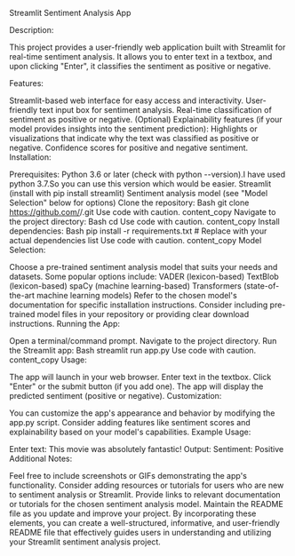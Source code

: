 Streamlit Sentiment Analysis App

Description:

This project provides a user-friendly web application built with Streamlit for real-time sentiment analysis. It allows you to enter text in a textbox, and upon clicking "Enter", it classifies the sentiment as positive or negative.

Features:

Streamlit-based web interface for easy access and interactivity.
User-friendly text input box for sentiment analysis.
Real-time classification of sentiment as positive or negative.
(Optional) Explainability features (if your model provides insights into the sentiment prediction):
Highlights or visualizations that indicate why the text was classified as positive or negative.
Confidence scores for positive and negative sentiment.
Installation:

Prerequisites:
Python 3.6 or later (check with python --version).I have used python 3.7.So you can use this version which would be easier.
Streamlit (install with pip install streamlit)
Sentiment analysis model (see "Model Selection" below for options)
Clone the repository:
Bash
git clone https://github.com/<your-username>/<your-repository-name>.git
Use code with caution.
content_copy
Navigate to the project directory:
Bash
cd <your-repository-name>
Use code with caution.
content_copy
Install dependencies:
Bash
pip install -r requirements.txt  # Replace with your actual dependencies list
Use code with caution.
content_copy
Model Selection:

Choose a pre-trained sentiment analysis model that suits your needs and datasets. Some popular options include:
VADER (lexicon-based)
TextBlob (lexicon-based)
spaCy (machine learning-based)
Transformers (state-of-the-art machine learning models)
Refer to the chosen model's documentation for specific installation instructions.
Consider including pre-trained model files in your repository or providing clear download instructions.
Running the App:

Open a terminal/command prompt.
Navigate to the project directory.
Run the Streamlit app:
Bash
streamlit run app.py
Use code with caution.
content_copy
Usage:

The app will launch in your web browser.
Enter text in the textbox.
Click "Enter" or the submit button (if you add one).
The app will display the predicted sentiment (positive or negative).
Customization:

You can customize the app's appearance and behavior by modifying the app.py script.
Consider adding features like sentiment scores and explainability based on your model's capabilities.
Example Usage:

Enter text: This movie was absolutely fantastic!
Output: Sentiment: Positive
Additional Notes:

Feel free to include screenshots or GIFs demonstrating the app's functionality.
Consider adding resources or tutorials for users who are new to sentiment analysis or Streamlit.
Provide links to relevant documentation or tutorials for the chosen sentiment analysis model.
Maintain the README file as you update and improve your project.
By incorporating these elements, you can create a well-structured, informative, and user-friendly README file that effectively guides users in understanding and utilizing your Streamlit sentiment analysis project.

